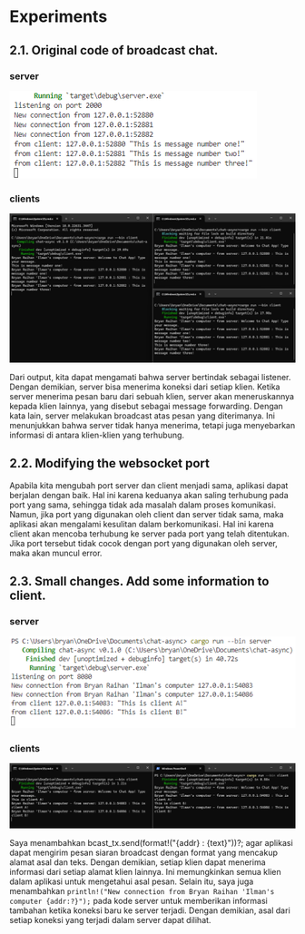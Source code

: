 # Experiments

## 2.1. Original code of broadcast chat.

### server

![alt text](./pngs/2.1a.png)

### clients

![alt text](./pngs/2.1b.png)

Dari output, kita dapat mengamati bahwa server bertindak sebagai listener. Dengan demikian, server bisa menerima koneksi dari setiap klien. Ketika server menerima pesan baru dari sebuah klien, server akan meneruskannya kepada klien lainnya, yang disebut sebagai message forwarding. Dengan kata lain, server melakukan broadcast atas pesan yang diterimanya. Ini menunjukkan bahwa server tidak hanya menerima, tetapi juga menyebarkan informasi di antara klien-klien yang terhubung.

## 2.2. Modifying the websocket port

Apabila kita mengubah port server dan client menjadi sama, aplikasi dapat berjalan dengan baik. Hal ini karena keduanya akan saling terhubung pada port yang sama, sehingga tidak ada masalah dalam proses komunikasi. Namun, jika port yang digunakan oleh client dan server tidak sama, maka aplikasi akan mengalami kesulitan dalam berkomunikasi. Hal ini karena client akan mencoba terhubung ke server pada port yang telah ditentukan. Jika port tersebut tidak cocok dengan port yang digunakan oleh server, maka akan muncul error.

## 2.3. Small changes. Add some information to client.

### server

![alt text](./pngs/2.2a.png)

### clients

![alt text](./pngs/2.2b.png)

Saya menambahkan bcast_tx.send(format!("{addr} : {text}"))?; agar aplikasi dapat mengirim pesan siaran broadcast dengan format yang mencakup alamat asal dan teks. Dengan demikian, setiap klien dapat menerima informasi dari setiap alamat klien lainnya. Ini memungkinkan semua klien dalam aplikasi untuk mengetahui asal pesan. Selain itu, saya juga menambahkan `println!("New connection from Bryan Raihan 'Ilman's computer {addr:?}");` pada kode server untuk memberikan informasi tambahan ketika koneksi baru ke server terjadi. Dengan demikian, asal dari setiap koneksi yang terjadi dalam server dapat dilihat.
